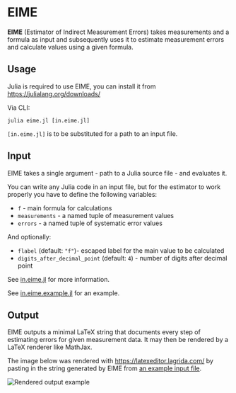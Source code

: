 # EIME

**EIME** (Estimator of Indirect Measurement Errors) takes measurements and a formula as input and subsequently uses it to estimate measurement errors and calculate values using a given formula.

## Usage

Julia is required to use EIME, you can install it from https://julialang.org/downloads/

Via CLI:

```shell-session
julia eime.jl [in.eime.jl]
```

`[in.eime.jl]` is to be substituted for a path to an input file.

## Input

EIME takes a single argument - path to a Julia source file - and evaluates it.

You can write any Julia code in an input file, but for the estimator to work properly you have to define the following variables:

- `f` - main formula for calculations
- `measurements` - a named tuple of measurement values
- `errors` - a named tuple of systematic error values

And optionally:

- `flabel` (default: `"f"`)- escaped label for the main value to be calculated
- `digits_after_decimal_point` (default: `4`) - number of digits after decimal point

See [in.eime.jl](in.eime.jl) for more information.

See [in.eime.example.jl](in.eime.example.jl) for an example.

## Output

EIME outputs a minimal LaTeX string that documents every step of estimating errors for given measurement data. It may then be rendered by a LaTeX renderer like MathJax.

The image below was rendered with https://latexeditor.lagrida.com/ by pasting in the string generated by EIME from [an example input file](in.eime.example.jl).

![Rendered output example](https://user-images.githubusercontent.com/47787629/199022621-809288a2-a50b-4a9c-84cd-2d6bf819cdd1.png)
